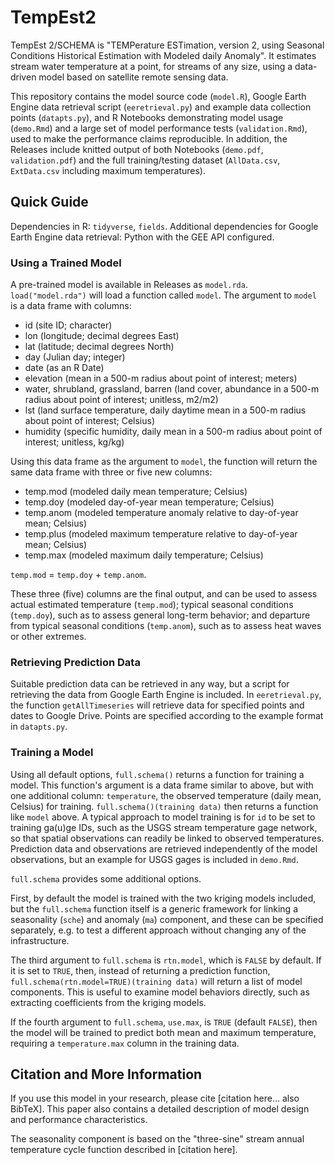 # TempEst2
TempEst 2/SCHEMA is "TEMPerature ESTimation, version 2, using Seasonal Conditions Historical Estimation with Modeled daily Anomaly". It estimates stream water temperature at a point, for streams of any size, using a data-driven model based on satellite remote sensing data.

This repository contains the model source code (`model.R`), Google Earth Engine data retrieval script (`eeretrieval.py`) and example data collection points (`datapts.py`), and R Notebooks demonstrating model usage (`demo.Rmd`) and a large set of model performance tests (`validation.Rmd`), used to make the performance claims reproducible.  In addition, the Releases include knitted output of both Notebooks (`demo.pdf`, `validation.pdf`) and the full training/testing dataset (`AllData.csv`, `ExtData.csv` including maximum temperatures).

## Quick Guide

Dependencies in R: `tidyverse`, `fields`. Additional dependencies for Google Earth Engine data retrieval: Python with the GEE API configured.

### Using a Trained Model

A pre-trained model is available in Releases as `model.rda`.  `load("model.rda")` will load a function called `model`.  The argument to `model` is a data frame with columns:

* id (site ID; character)
* lon (longitude; decimal degrees East)
* lat (latitude; decimal degrees North)
* day (Julian day; integer)
* date (as an R Date)
* elevation (mean in a 500-m radius about point of interest; meters)
* water, shrubland, grassland, barren (land cover, abundance in a 500-m radius about point of interest; unitless, m2/m2)
* lst (land surface temperature, daily daytime mean in a 500-m radius about point of interest; Celsius)
* humidity (specific humidity, daily mean in a 500-m radius about point of interest; unitless, kg/kg)

Using this data frame as the argument to `model`, the function will return the same data frame with three or five new columns:

* temp.mod (modeled daily mean temperature; Celsius)
* temp.doy (modeled day-of-year mean temperature; Celsius)
* temp.anom (modeled temperature anomaly relative to day-of-year mean; Celsius)
* temp.plus (modeled maximum temperature relative to day-of-year mean; Celsius)
* temp.max (modeled maximum daily temperature; Celsius)

`temp.mod` = `temp.doy` + `temp.anom`.

These three (five) columns are the final output, and can be used to assess actual estimated temperature (`temp.mod`); typical seasonal conditions (`temp.doy`), such as to assess general long-term behavior; and departure from typical seasonal conditions (`temp.anom`), such as to assess heat waves or other extremes.

### Retrieving Prediction Data

Suitable prediction data can be retrieved in any way, but a script for retrieving the data from Google Earth Engine is included.  In `eeretrieval.py`, the function `getAllTimeseries` will retrieve data for specified points and dates to Google Drive.  Points are specified according to the example format in `datapts.py`.

### Training a Model

Using all default options, `full.schema()` returns a function for training a model.  This function's argument is a data frame similar to above, but with one additional column: `temperature`, the observed temperature (daily mean, Celsius) for training.  `full.schema()(training data)` then returns a function like `model` above.  A typical approach to model training is for `id` to be set to training ga(u)ge IDs, such as the USGS stream temperature gage network, so that spatial observations can readily be linked to observed temperatures.  Prediction data and observations are retrieved independently of the model observations, but an example for USGS gages is included in `demo.Rmd`.

`full.schema` provides some additional options.

First, by default the model is trained with the two kriging models included, but the `full.schema` function itself is a generic framework for linking a seasonality (`sche`) and anomaly (`ma`) component, and these can be specified separately, e.g. to test a different approach without changing any of the infrastructure.

The third argument to `full.schema` is `rtn.model`, which is `FALSE` by default.  If it is set to `TRUE`, then, instead of returning a prediction function, `full.schema(rtn.model=TRUE)(training data)` will return a list of model components.  This is useful to examine model behaviors directly, such as extracting coefficients from the kriging models.

If the fourth argument to `full.schema`, `use.max`, is `TRUE` (default `FALSE`), then the model will be trained to predict both mean and maximum temperature, requiring a `temperature.max` column in the training data.

## Citation and More Information

If you use this model in your research, please cite [citation here... also BibTeX].  This paper also contains a detailed description of model design and performance characteristics.

The seasonality component is based on the "three-sine" stream annual temperature cycle function described in [citation here].
